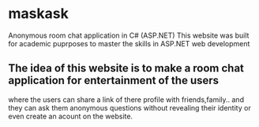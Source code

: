 # maskask
Anonymous room chat application in C# (ASP.NET)
This website was built for academic puprposes to master the skills in ASP.NET web development

## The idea of this website is to make a room chat application for entertainment of the users
where the users can share a link of there profile with friends,family.. and they can ask them
anonymous questions without revealing their identity or even create an acount on the website.
